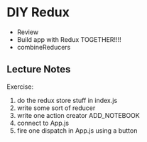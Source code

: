 DIY Redux
=========

- Review
- Build app with Redux TOGETHER!!!!
- combineReducers

## Lecture Notes

Exercise:

1. do the redux store stuff in index.js
2. write some sort of reducer
3. write one action creator ADD_NOTEBOOK
4. connect to App.js
5. fire one dispatch in App.js using a button
